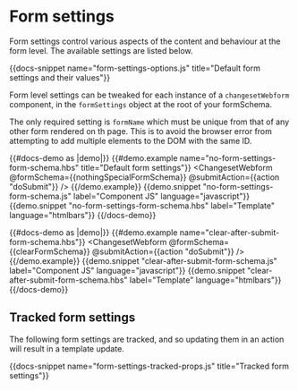 # Form settings

Form settings control various aspects of the content and behaviour at the form level. The available settings are listed below.

{{docs-snippet name="form-settings-options.js" title="Default form settings and their values"}}

Form level settings can be tweaked for each instance of a `changesetWebform` component, in the `formSettings` object at the root of your formSchema.

The only required setting is `formName` which must be unique from that of any other form rendered on th page. This is to avoid the browser error from attempting to add multiple elements to the DOM with the same ID.

{{#docs-demo as |demo|}}
  {{#demo.example name="no-form-settings-form-schema.hbs" title="Default form settings"}}
    <ChangesetWebform @formSchema={{nothingSpecialFormSchema}} @submitAction={{action "doSubmit"}} />
  {{/demo.example}}
  {{demo.snippet "no-form-settings-form-schema.js" label="Component JS" language="javascript"}}
  {{demo.snippet "no-form-settings-form-schema.hbs" label="Template" language="htmlbars"}}
{{/docs-demo}}



{{#docs-demo as |demo|}}
  {{#demo.example name="clear-after-submit-form-schema.hbs"}}
    <ChangesetWebform @formSchema={{clearFormSchema}} @submitAction={{action "doSubmit"}} />
  {{/demo.example}}
  {{demo.snippet "clear-after-submit-form-schema.js" label="Component JS" language="javascript"}}
  {{demo.snippet "clear-after-submit-form-schema.hbs" label="Template" language="htmlbars"}}
{{/docs-demo}}

## Tracked form settings

The following form settings are tracked, and so updating them in an action will result in a template update. 

{{docs-snippet name="form-settings-tracked-props.js" title="Tracked form settings"}}


